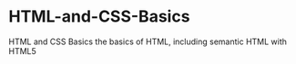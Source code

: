 # HTML-and-CSS-Basics
HTML and CSS Basics the basics of HTML, including semantic HTML with HTML5



